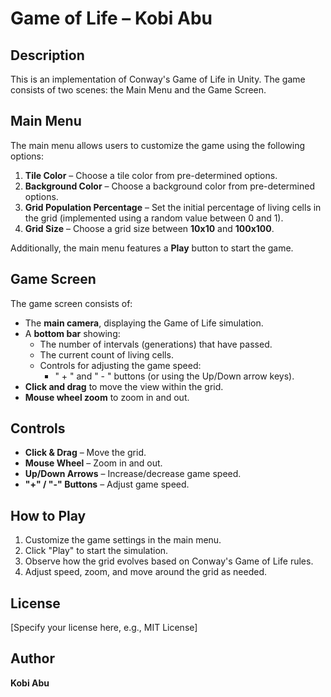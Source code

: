 # Game of Life – Kobi Abu

## Description
This is an implementation of Conway's Game of Life in Unity. The game consists of two scenes: the Main Menu and the Game Screen.

## Main Menu
The main menu allows users to customize the game using the following options:

1. **Tile Color** – Choose a tile color from pre-determined options.
2. **Background Color** – Choose a background color from pre-determined options.
3. **Grid Population Percentage** – Set the initial percentage of living cells in the grid (implemented using a random value between 0 and 1).
4. **Grid Size** – Choose a grid size between **10x10** and **100x100**.

Additionally, the main menu features a **Play** button to start the game.

## Game Screen
The game screen consists of:
- The **main camera**, displaying the Game of Life simulation.
- A **bottom bar** showing:
  - The number of intervals (generations) that have passed.
  - The current count of living cells.
  - Controls for adjusting the game speed:
    - " + " and " - " buttons (or using the Up/Down arrow keys).
- **Click and drag** to move the view within the grid.
- **Mouse wheel zoom** to zoom in and out.

## Controls
- **Click & Drag** – Move the grid.
- **Mouse Wheel** – Zoom in and out.
- **Up/Down Arrows** – Increase/decrease game speed.
- **"+" / "-" Buttons** – Adjust game speed.

## How to Play
1. Customize the game settings in the main menu.
2. Click "Play" to start the simulation.
3. Observe how the grid evolves based on Conway's Game of Life rules.
4. Adjust speed, zoom, and move around the grid as needed.

## License
[Specify your license here, e.g., MIT License]

## Author
**Kobi Abu**

